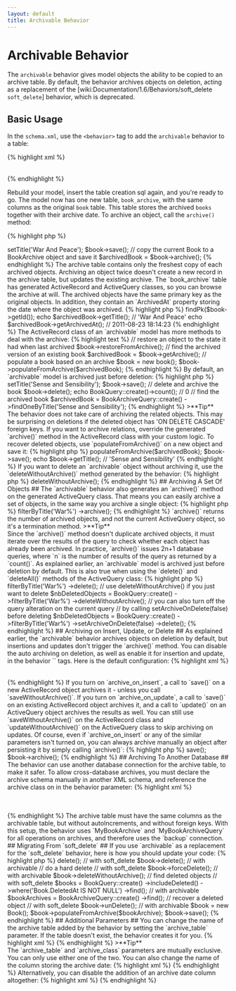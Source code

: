 ```yaml
---
layout: default
title: Archivable Behavior
---
```


# Archivable Behavior #

The `archivable` behavior gives model objects the ability to be copied to an archive table. By default, the behavior archives objects on deletion, acting as a replacement of the [wiki:Documentation/1.6/Behaviors/soft_delete `soft_delete`] behavior, which is deprecated.

## Basic Usage ##

In the `schema.xml`, use the `<behavior>` tag to add the `archivable` behavior to a table:

{% highlight xml %}
<table name="book">
  <column name="id" required="true" primaryKey="true" autoIncrement="true" type="INTEGER" />
  <column name="title" type="VARCHAR" required="true" primaryString="true" />
  <behavior name="archivable" />
</table>
{% endhighlight %}

Rebuild your model, insert the table creation sql again, and you're ready to go. The model now has one new table, `book_archive`, with the same columns as the original `book` table. This table stores the archived `books` together with their archive date. To archive an object, call the `archive()` method:

{% highlight php %}
<?php
$book = new Book();
$book->setTitle('War And Peace');
$book->save();
// copy the current Book to a BookArchive object and save it
$archivedBook = $book->archive();
{% endhighlight %}

The archive table contains only the freshest copy of each archived objects. Archiving an object twice doesn't create a new record in the archive table, but updates the existing archive.

The `book_archive` table has generated ActiveRecord and ActiveQuery classes, so you can browse the archive at will. The archived objects have the same primary key as the original objects. In addition, they contain an `ArchivedAt` property storing the date where the object was archived.

{% highlight php %}
<?php
// find the archived book
$archivedBook = BookArchiveQuery::create()->findPk($book->getId());
echo $archivedBook->getTitle(); // 'War And Peace'
echo $archivedBook->getArchivedAt(); // 2011-08-23 18:14:23
{% endhighlight %}

The ActiveRecord class of an `archivable` model has more methods to deal with the archive:

{% highlight text %}
// restore an object to the state it had when last archived
$book->restoreFromArchive();
// find the archived version of an existing book
$archivedBook = $book->getArchive();
// populate a book based on an archive
$book = new book();
$book->populateFromArchive($archivedBook);
{% endhighlight %}

By default, an `archivable` model is archived just before deletion:

{% highlight php %}
<?php
$book = new Book();
$book->setTitle('Sense and Sensibility');
$book->save();
// delete and archive the book
$book->delete();
echo BookQuery::create()->count(); // 0
// find the archived book
$archivedBook = BookArchiveQuery::create()
  ->findOneByTitle('Sense and Sensibility');
{% endhighlight %}

>**Tip**<br />The behavior does not take care of archiving the related objects. This may be surprising on deletions if the deleted object has 'ON DELETE CASCADE' foreign keys. If you want to archive relations, override the generated `archive()` method in the ActiveRecord class with your custom logic.

To recover deleted objects, use `populateFromArchive()` on a new object and save it:

{% highlight php %}
<?php
// create a new object based on the archive
$book = new Book();
$book->populateFromArchive($archivedBook);
$book->save();
echo $book->getTitle(); // 'Sense and Sensibility'
{% endhighlight %}

If you want to delete an `archivable` object without archiving it, use the `deleteWithoutArchive()` method generated by the behavior:

{% highlight php %}
<?php
// delete the book but don't archive it
$book->deleteWithoutArchive();
{% endhighlight %}

## Archiving A Set Of Objects ##

The `archivable` behavior also generates an `archive()` method on the generated ActiveQuery class. That means you can easily archive a set of objects, in the same way you archive a single object:

{% highlight php %}
<?php
// archive all books having a title starting with "war"
$nbArchivedObjects = BookQuery::create()
  ->filterByTitle('War%')
  ->archive();
{% endhighlight %}

`archive()` returns the number of archived objects, and not the current ActiveQuery object, so it's a termination method.

>**Tip**<br />Since the `archive()` method doesn't duplicate archived objects, it must iterate over the results of the query to check whether each object has already been archived. In practice, `archive()` issues 2n+1 database queries, where `n` is the number of results of the query as returned by a `count()`.

As explained earlier, an `archivable` model is archived just before deletion by default. This is also true when using the `delete()` and `deleteAll()` methods of the ActiveQuery class:

{% highlight php %}
<?php
// delete and archive all books having a title starting with "war"
$nbDeletedObjects = BookQuery::create()
  ->filterByTitle('War%')
  ->delete();

// use deleteWithoutArchive() if you just want to delete
$nbDeletedObjects = BookQuery::create()
  ->filterByTitle('War%')
  ->deleteWithoutArchive();

// you can also turn off the query alteration on the current query
// by calling setArchiveOnDelete(false) before deleting
$nbDeletedObjects = BookQuery::create()
  ->filterByTitle('War%')
  ->setArchiveOnDelete(false)
  ->delete();
{% endhighlight %}

## Archiving on Insert, Update, or Delete ##

As explained earlier, the `archivable` behavior archives objects on deletion by default, but insertions and updates don't trigger the `archive()` method. You can disable the auto archiving on deletion, as well as enable it for insertion and update, in the behavior `<parameter>` tags. Here is the default configuration:

{% highlight xml %}
<table name="book">
  <column name="id" required="true" primaryKey="true" autoIncrement="true" type="INTEGER" />
  <column name="title" type="VARCHAR" required="true" primaryString="true" />
  <behavior name="archivable">
    <parameter name="archive_on_insert" value="false" />
    <parameter name="archive_on_update" value="false" />
    <parameter name="archive_on_delete" value="true" />
  </behavior>
</table>
{% endhighlight %}

If you turn on `archive_on_insert`, a call to `save()` on a new ActiveRecord object archives it - unless you call `saveWithoutArchive()`.

If you turn on `archive_on_update`, a call to `save()` on an existing ActiveRecord object archives it, and a call to `update()` on an ActiveQuery object archives the results as well. You can still use `saveWithoutArchive()` on the ActiveRecord class and `updateWithoutArchive()` on the ActiveQuery class to skip archiving on updates.

Of course, even if `archive_on_insert` or any of the similar parameters isn't turned on, you can always archive manually an object after persisting it by simply calling `archive()`:

{% highlight php %}
<?php
// create a new object, save it, and archive it
$book = new Book();
$book->save();
$book->archive();
{% endhighlight %}

## Archiving To Another Database ##

The behavior can use another database connection for the archive table, to make it safer. To allow cross-database archives, you must declare the archive schema manually in another XML schema, and reference the archive class on in the behavior parameter:

{% highlight xml %}
<database name="main">
  <table name="book">
    <column name="id" required="true" primaryKey="true" autoIncrement="true" type="INTEGER" />
    <column name="title" type="VARCHAR" required="true" primaryString="true" />
    <behavior name="archivable">
      <parameter name="archive_class" value="MyBookArchive" />
    </behavior>
  </table>
</database>
<database name="backup">
  <table name="my_book_archive" phpName="MyBookArchive">
    <column name="id" required="true" primaryKey="true" type="INTEGER" />
    <column name="title" type="VARCHAR" required="true" primaryString="true" />
    <column name="archived_at" type="TIMESTAMP" />
  </table>
</database>
{% endhighlight %}

The archive table must have the same columns as the archivable table, but without autoIncrements, and without foreign keys.

With this setup, the behavior uses `MyBookArchive` and `MyBookArchiveQuery` for all operations on archives, and therefore uses the `backup` connection.

## Migrating From `soft_delete` ##

If you use `archivable` as a replacement for the `soft_delete` behavior, here is how you should update your code:

{% highlight php %}
<?php
// do a soft delete
$book->delete(); // with soft_delete
$book->delete(); // with archivable

// do a hard delete
// with soft_delete
$book->forceDelete();
// with archivable
$book->deleteWithoutArchive();

// find deleted objects
// with soft_delete
$books = BookQuery::create()
  ->includeDeleted()
  ->where('Book.DeletedAt IS NOT NULL')
  ->find();
// with archivable
$bookArchives = BookArchiveQuery::create()
  ->find();

// recover a deleted object
// with soft_delete
$book->unDelete();
// with archivable
$book = new Book();
$book->populateFromArchive($bookArchive);
$book->save();
{% endhighlight %}

## Additional Parameters ##

You can change the name of the archive table added by the behavior by setting the `archive_table` parameter. If the table doesn't exist, the behavior creates it for you.

{% highlight xml %}
<behavior name="archivable">
  <parameter name="archive_table" value="special_book_archive" />
</behavior>
{% endhighlight %}

>**Tip**<br />The `archive_table` and `archive_class` parameters are mutually exclusive. You can only use either one of the two.

You can also change the name of the column storing the archive date:

{% highlight xml %}
<behavior name="archivable">
  <parameter name="archived_at_column" value="archive_date" />
</behavior>
{% endhighlight %}

Alternatively, you can disable the addition of an archive date column altogether:

{% highlight xml %}
<behavior name="archivable">
  <parameter name="log_archived_at" value="false" />
</behavior>
{% endhighlight %}
